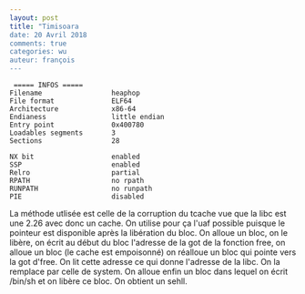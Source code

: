 ```yaml
---
layout: post
title: "Timisoara
date: 20 Avril 2018
comments: true
categories: wu
auteur: françois
---
```

```
 ===== INFOS ===== 
Filename                 heaphop
File format              ELF64
Architecture             x86-64
Endianess                little endian
Entry point              0x400780
Loadables segments       3
Sections                 28

NX bit                   enabled
SSP                      enabled
Relro                    partial
RPATH                    no rpath
RUNPATH                  no runpath
PIE                      disabled
```
La méthode utlisée est celle de la corruption du tcache vue que la libc
est une 2.26 avec donc un cache. On utilise pour ça l'uaf possible puisque le
pointeur est disponible après la libération du bloc.
On alloue un bloc, on le libère, on écrit au début du bloc l'adresse de la got
de la fonction free, on alloue un bloc (le cache est empoisonné) on réalloue
un bloc qui pointe vers la got d'free. On lit cette adresse ce qui donne 
l'adresse de la libc. On la remplace par celle de system. On alloue enfin
un bloc dans lequel on écrit /bin/sh et on libère ce bloc. On obtient un
sehll.